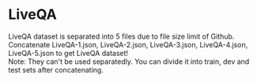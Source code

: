 # LiveQA
LiveQA dataset is separated into 5 files due to file size limit of Github.<br>
Concatenate LiveQA-1.json, LiveQA-2.json, LiveQA-3.json, LiveQA-4.json, LiveQA-5.json to get LiveQA dataset!<br>
Note: They can't be used separatedly. You can divide it into train, dev and test sets after concatenating. <br>
